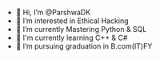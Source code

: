 - 👋 Hi, I’m @ParshwaDK
- 👀 I’m interested in Ethical Hacking 
- 🔱 I’m currently Mastering Python & SQL
- 🚀 I'm currently learning C++ & C# 
- 💞️ I’m pursuing graduation in B.com(IT)FY

<!---
ParshwaDK/ParshwaDK is a ✨ special ✨ repository because its `README.md` (this file) appears on your GitHub profile.
You can click the Preview link to take a look at your changes.
--->
